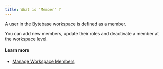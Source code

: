 ```yaml
---
title: What is 'Member' ?
---
```


A user in the Bytebase workspace is defined as a member.

You can add new members, update their roles and deactivate a member at the workspace level.

#### Learn more

- [Manage Workspace Members](https://www.bytebase.com/docs/get-started/configure-workspace/manage-members)
